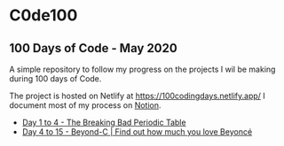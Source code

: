 # C0de100

## 100 Days of Code - May 2020

A simple repository to follow my progress on the projects I wil be making during 100 days of Code.

The project is hosted on Netlify at https://100codingdays.netlify.app/
I document most of my process on [Notion](https://www.notion.so/gattsuisback/100-Days-of-Code-4eed4ad05d444b45aa997fc9664ac653).

- [Day 1 to 4 - The Breaking Bad Periodic Table](https://100codingdays.netlify.app/Day-1)
- [Day 4 to 15 - Beyond-C | Find out how much you love Beyoncé](https://100codingdays.netlify.app/Day-4)
